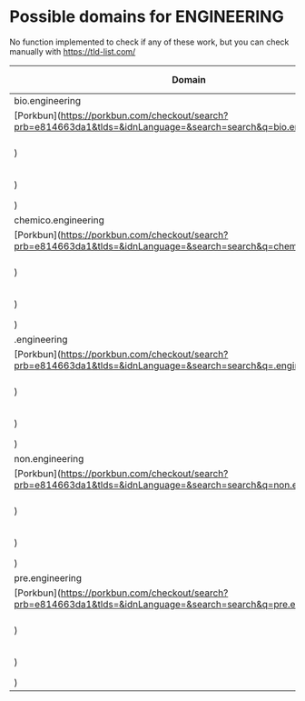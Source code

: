 # Possible domains for ENGINEERING

No function implemented to check if any of these work, but you can check manually with https://tld-list.com/

| Domain | Porkbun | NameCheap | Google Domains |
|---|---|---|---|
| bio.engineering | [Porkbun](https://porkbun.com/checkout/search?prb=e814663da1&tlds=&idnLanguage=&search=search&q=bio.engineering) | [Namecheap](https://www.namecheap.com/domains/registration/results/?domain=bio.engineering) | [Google](https://domains.google.com/registrar/search?searchTerm=bio.engineering) |
| chemico.engineering | [Porkbun](https://porkbun.com/checkout/search?prb=e814663da1&tlds=&idnLanguage=&search=search&q=chemico.engineering) | [Namecheap](https://www.namecheap.com/domains/registration/results/?domain=chemico.engineering) | [Google](https://domains.google.com/registrar/search?searchTerm=chemico.engineering) |
| .engineering | [Porkbun](https://porkbun.com/checkout/search?prb=e814663da1&tlds=&idnLanguage=&search=search&q=.engineering) | [Namecheap](https://www.namecheap.com/domains/registration/results/?domain=.engineering) | [Google](https://domains.google.com/registrar/search?searchTerm=.engineering) |
| non.engineering | [Porkbun](https://porkbun.com/checkout/search?prb=e814663da1&tlds=&idnLanguage=&search=search&q=non.engineering) | [Namecheap](https://www.namecheap.com/domains/registration/results/?domain=non.engineering) | [Google](https://domains.google.com/registrar/search?searchTerm=non.engineering) |
| pre.engineering | [Porkbun](https://porkbun.com/checkout/search?prb=e814663da1&tlds=&idnLanguage=&search=search&q=pre.engineering) | [Namecheap](https://www.namecheap.com/domains/registration/results/?domain=pre.engineering) | [Google](https://domains.google.com/registrar/search?searchTerm=pre.engineering) |
